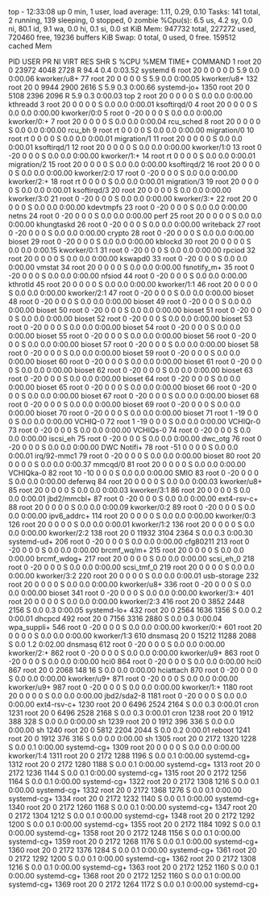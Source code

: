 top - 12:33:08 up 0 min,  1 user,  load average: 1.11, 0.29, 0.10
Tasks: 141 total,   2 running, 139 sleeping,   0 stopped,   0 zombie
%Cpu(s):  6.5 us,  4.2 sy,  0.0 ni, 80.1 id,  9.1 wa,  0.0 hi,  0.1 si,  0.0 st
KiB Mem:    947732 total,   227272 used,   720460 free,    19236 buffers
KiB Swap:        0 total,        0 used,        0 free.   159512 cached Mem

  PID USER      PR  NI    VIRT    RES    SHR S  %CPU %MEM     TIME+ COMMAND
    1 root      20   0   23972   4048   2728 R  94.4  0.4   0:03.52 systemd
    6 root      20   0       0      0      0 D   5.9  0.0   0:00.06 kworker/u8+
   77 root      20   0       0      0      0 S   5.9  0.0   0:00.05 kworker/u8+
  132 root      20   0    9944   2900   2616 S   5.9  0.3   0:00.66 systemd-jo+
 1350 root      20   0    5108   2396   2096 R   5.9  0.3   0:00.03 top
    2 root      20   0       0      0      0 S   0.0  0.0   0:00.00 kthreadd
    3 root      20   0       0      0      0 S   0.0  0.0   0:00.01 ksoftirqd/0
    4 root      20   0       0      0      0 S   0.0  0.0   0:00.00 kworker/0:0
    5 root       0 -20       0      0      0 S   0.0  0.0   0:00.00 kworker/0:+
    7 root      20   0       0      0      0 S   0.0  0.0   0:00.04 rcu_sched
    8 root      20   0       0      0      0 S   0.0  0.0   0:00.00 rcu_bh
    9 root      rt   0       0      0      0 S   0.0  0.0   0:00.00 migration/0
   10 root      rt   0       0      0      0 S   0.0  0.0   0:00.01 migration/1
   11 root      20   0       0      0      0 S   0.0  0.0   0:00.01 ksoftirqd/1
   12 root      20   0       0      0      0 S   0.0  0.0   0:00.00 kworker/1:0
   13 root       0 -20       0      0      0 S   0.0  0.0   0:00.00 kworker/1:+
   14 root      rt   0       0      0      0 S   0.0  0.0   0:00.01 migration/2
   15 root      20   0       0      0      0 S   0.0  0.0   0:00.00 ksoftirqd/2
   16 root      20   0       0      0      0 S   0.0  0.0   0:00.00 kworker/2:0
   17 root       0 -20       0      0      0 S   0.0  0.0   0:00.00 kworker/2:+
   18 root      rt   0       0      0      0 S   0.0  0.0   0:00.01 migration/3
   19 root      20   0       0      0      0 S   0.0  0.0   0:00.01 ksoftirqd/3
   20 root      20   0       0      0      0 S   0.0  0.0   0:00.00 kworker/3:0
   21 root       0 -20       0      0      0 S   0.0  0.0   0:00.00 kworker/3:+
   22 root      20   0       0      0      0 S   0.0  0.0   0:00.00 kdevtmpfs
   23 root       0 -20       0      0      0 S   0.0  0.0   0:00.00 netns
   24 root       0 -20       0      0      0 S   0.0  0.0   0:00.00 perf
   25 root      20   0       0      0      0 S   0.0  0.0   0:00.00 khungtaskd
   26 root       0 -20       0      0      0 S   0.0  0.0   0:00.00 writeback
   27 root       0 -20       0      0      0 S   0.0  0.0   0:00.00 crypto
   28 root       0 -20       0      0      0 S   0.0  0.0   0:00.00 bioset
   29 root       0 -20       0      0      0 S   0.0  0.0   0:00.00 kblockd
   30 root      20   0       0      0      0 S   0.0  0.0   0:00.15 kworker/0:1
   31 root       0 -20       0      0      0 S   0.0  0.0   0:00.00 rpciod
   32 root      20   0       0      0      0 S   0.0  0.0   0:00.00 kswapd0
   33 root       0 -20       0      0      0 S   0.0  0.0   0:00.00 vmstat
   34 root      20   0       0      0      0 S   0.0  0.0   0:00.00 fsnotify_m+
   35 root       0 -20       0      0      0 S   0.0  0.0   0:00.00 nfsiod
   44 root       0 -20       0      0      0 S   0.0  0.0   0:00.00 kthrotld
   45 root      20   0       0      0      0 S   0.0  0.0   0:00.00 kworker/1:1
   46 root      20   0       0      0      0 S   0.0  0.0   0:00.00 kworker/2:1
   47 root       0 -20       0      0      0 S   0.0  0.0   0:00.00 bioset
   48 root       0 -20       0      0      0 S   0.0  0.0   0:00.00 bioset
   49 root       0 -20       0      0      0 S   0.0  0.0   0:00.00 bioset
   50 root       0 -20       0      0      0 S   0.0  0.0   0:00.00 bioset
   51 root       0 -20       0      0      0 S   0.0  0.0   0:00.00 bioset
   52 root       0 -20       0      0      0 S   0.0  0.0   0:00.00 bioset
   53 root       0 -20       0      0      0 S   0.0  0.0   0:00.00 bioset
   54 root       0 -20       0      0      0 S   0.0  0.0   0:00.00 bioset
   55 root       0 -20       0      0      0 S   0.0  0.0   0:00.00 bioset
   56 root       0 -20       0      0      0 S   0.0  0.0   0:00.00 bioset
   57 root       0 -20       0      0      0 S   0.0  0.0   0:00.00 bioset
   58 root       0 -20       0      0      0 S   0.0  0.0   0:00.00 bioset
   59 root       0 -20       0      0      0 S   0.0  0.0   0:00.00 bioset
   60 root       0 -20       0      0      0 S   0.0  0.0   0:00.00 bioset
   61 root       0 -20       0      0      0 S   0.0  0.0   0:00.00 bioset
   62 root       0 -20       0      0      0 S   0.0  0.0   0:00.00 bioset
   63 root       0 -20       0      0      0 S   0.0  0.0   0:00.00 bioset
   64 root       0 -20       0      0      0 S   0.0  0.0   0:00.00 bioset
   65 root       0 -20       0      0      0 S   0.0  0.0   0:00.00 bioset
   66 root       0 -20       0      0      0 S   0.0  0.0   0:00.00 bioset
   67 root       0 -20       0      0      0 S   0.0  0.0   0:00.00 bioset
   68 root       0 -20       0      0      0 S   0.0  0.0   0:00.00 bioset
   69 root       0 -20       0      0      0 S   0.0  0.0   0:00.00 bioset
   70 root       0 -20       0      0      0 S   0.0  0.0   0:00.00 bioset
   71 root       1 -19       0      0      0 S   0.0  0.0   0:00.00 VCHIQ-0
   72 root       1 -19       0      0      0 S   0.0  0.0   0:00.00 VCHIQr-0
   73 root       0 -20       0      0      0 S   0.0  0.0   0:00.00 VCHIQs-0
   74 root       0 -20       0      0      0 S   0.0  0.0   0:00.00 iscsi_eh
   75 root       0 -20       0      0      0 S   0.0  0.0   0:00.00 dwc_otg
   76 root       0 -20       0      0      0 S   0.0  0.0   0:00.00 DWC Notifi+
   78 root     -51   0       0      0      0 S   0.0  0.0   0:00.01 irq/92-mmc1
   79 root       0 -20       0      0      0 S   0.0  0.0   0:00.00 bioset
   80 root      20   0       0      0      0 S   0.0  0.0   0:00.37 mmcqd/0
   81 root      20   0       0      0      0 S   0.0  0.0   0:00.00 VCHIQka-0
   82 root      10 -10       0      0      0 S   0.0  0.0   0:00.00 SMIO
   83 root       0 -20       0      0      0 S   0.0  0.0   0:00.00 deferwq
   84 root      20   0       0      0      0 S   0.0  0.0   0:00.03 kworker/u8+
   85 root      20   0       0      0      0 S   0.0  0.0   0:00.03 kworker/3:1
   86 root      20   0       0      0      0 S   0.0  0.0   0:00.01 jbd2/mmcbl+
   87 root       0 -20       0      0      0 S   0.0  0.0   0:00.00 ext4-rsv-c+
   88 root      20   0       0      0      0 S   0.0  0.0   0:00.09 kworker/0:2
   89 root       0 -20       0      0      0 S   0.0  0.0   0:00.00 ipv6_addrc+
  114 root      20   0       0      0      0 S   0.0  0.0   0:00.00 kworker/0:3
  126 root      20   0       0      0      0 S   0.0  0.0   0:00.01 kworker/1:2
  136 root      20   0       0      0      0 S   0.0  0.0   0:00.00 kworker/2:2
  138 root      20   0   11932   3104   2364 S   0.0  0.3   0:00.30 systemd-ud+
  206 root       0 -20       0      0      0 S   0.0  0.0   0:00.00 cfg80211
  213 root       0 -20       0      0      0 S   0.0  0.0   0:00.00 brcmf_wq/m+
  215 root      20   0       0      0      0 S   0.0  0.0   0:00.00 brcmf_wdog+
  217 root      20   0       0      0      0 S   0.0  0.0   0:00.00 scsi_eh_0
  218 root       0 -20       0      0      0 S   0.0  0.0   0:00.00 scsi_tmf_0
  219 root      20   0       0      0      0 S   0.0  0.0   0:00.00 kworker/3:2
  220 root      20   0       0      0      0 S   0.0  0.0   0:00.01 usb-storage
  232 root      20   0       0      0      0 S   0.0  0.0   0:00.00 kworker/u8+
  336 root       0 -20       0      0      0 S   0.0  0.0   0:00.00 bioset
  341 root       0 -20       0      0      0 S   0.0  0.0   0:00.00 kworker/3:+
  401 root      20   0       0      0      0 S   0.0  0.0   0:00.00 kworker/2:3
  416 root      20   0    3852   2448   2156 S   0.0  0.3   0:00.05 systemd-lo+
  432 root      20   0    2564   1636   1356 S   0.0  0.2   0:00.01 dhcpcd
  492 root      20   0    7156   3316   2880 S   0.0  0.3   0:00.04 wpa_suppli+
  546 root       0 -20       0      0      0 S   0.0  0.0   0:00.00 kworker/0:+
  601 root      20   0       0      0      0 S   0.0  0.0   0:00.00 kworker/1:3
  610 dnsmasq   20   0   15212  11288   2088 S   0.0  1.2   0:02.00 dnsmasq
  612 root       0 -20       0      0      0 S   0.0  0.0   0:00.00 kworker/2:+
  862 root       0 -20       0      0      0 S   0.0  0.0   0:00.00 kworker/u9+
  863 root       0 -20       0      0      0 S   0.0  0.0   0:00.00 hci0
  864 root       0 -20       0      0      0 S   0.0  0.0   0:00.00 hci0
  867 root      20   0    2068    148     16 S   0.0  0.0   0:00.00 hciattach
  870 root       0 -20       0      0      0 S   0.0  0.0   0:00.00 kworker/u9+
  871 root       0 -20       0      0      0 S   0.0  0.0   0:00.00 kworker/u9+
  987 root       0 -20       0      0      0 S   0.0  0.0   0:00.00 kworker/1:+
 1180 root      20   0       0      0      0 S   0.0  0.0   0:00.00 jbd2/sda2-8
 1181 root       0 -20       0      0      0 S   0.0  0.0   0:00.00 ext4-rsv-c+
 1230 root      20   0    6496   2524   2164 S   0.0  0.3   0:00.01 cron
 1231 root      20   0    6496   2528   2168 S   0.0  0.3   0:00.01 cron
 1238 root      20   0    1912    388    328 S   0.0  0.0   0:00.00 sh
 1239 root      20   0    1912    396    336 S   0.0  0.0   0:00.00 sh
 1240 root      20   0    5812   2204   2044 S   0.0  0.2   0:00.01 reboot
 1241 root      20   0    1912    376    316 S   0.0  0.0   0:00.00 sh
 1305 root      20   0    2172   1320   1228 S   0.0  0.1   0:00.00 systemd-cg+
 1309 root      20   0       0      0      0 S   0.0  0.0   0:00.00 kworker/1:4
 1311 root      20   0    2172   1288   1196 S   0.0  0.1   0:00.00 systemd-cg+
 1312 root      20   0    2172   1280   1188 S   0.0  0.1   0:00.00 systemd-cg+
 1313 root      20   0    2172   1236   1144 S   0.0  0.1   0:00.00 systemd-cg+
 1315 root      20   0    2172   1256   1164 S   0.0  0.1   0:00.00 systemd-cg+
 1322 root      20   0    2172   1308   1216 S   0.0  0.1   0:00.00 systemd-cg+
 1332 root      20   0    2172   1368   1276 S   0.0  0.1   0:00.00 systemd-cg+
 1334 root      20   0    2172   1232   1140 S   0.0  0.1   0:00.00 systemd-cg+
 1340 root      20   0    2172   1260   1168 S   0.0  0.1   0:00.00 systemd-cg+
 1347 root      20   0    2172   1304   1212 S   0.0  0.1   0:00.00 systemd-cg+
 1348 root      20   0    2172   1292   1200 S   0.0  0.1   0:00.00 systemd-cg+
 1355 root      20   0    2172   1184   1092 S   0.0  0.1   0:00.00 systemd-cg+
 1358 root      20   0    2172   1248   1156 S   0.0  0.1   0:00.00 systemd-cg+
 1359 root      20   0    2172   1268   1176 S   0.0  0.1   0:00.00 systemd-cg+
 1360 root      20   0    2172   1376   1284 S   0.0  0.1   0:00.00 systemd-cg+
 1361 root      20   0    2172   1292   1200 S   0.0  0.1   0:00.00 systemd-cg+
 1362 root      20   0    2172   1308   1216 S   0.0  0.1   0:00.00 systemd-cg+
 1363 root      20   0    2172   1252   1160 S   0.0  0.1   0:00.00 systemd-cg+
 1368 root      20   0    2172   1252   1160 S   0.0  0.1   0:00.00 systemd-cg+
 1369 root      20   0    2172   1264   1172 S   0.0  0.1   0:00.00 systemd-cg+
